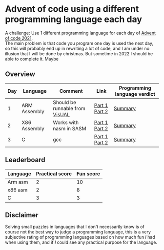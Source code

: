 # Advent of code using a different programming language each day
A challenge:  Use 1 different programming language for each day of [Advent of code 2021](https://adventofcode.com/2021).  
The main problem is that code you program one day is used the next day, so this will probably end up in rewriting a lot of code, and I am under no illusion that I will be done by christmas.  But sometime in 2022 I should be able to complete it.  Maybe

## Overview

|Day|Language|Comment|Link| Programming language verdict|
|---|--------|-------|----|-----------------------------|
|1  |ARM Assembly| Should be runnable from [VisUAL](https://salmanarif.bitbucket.io/visual/index.html) | [Part 1](./day1/day1_1_arm.asm) [ Part 2](./day1/day1_2_arm.asm) | [Summary](./day1/summary.md)|  
|2  |X86 Assembly|Works with nasm in SASM| [Part 1](./day2/day2_1_x86.asm) [Part 2](./day2/day2_2_x86.asm)| [Summary](./day2/summary.md) |
|3  | C  | gcc | [Part 1](./day3/day3_1_c.c) [Part 2](./day3/day3_2_c.c) | [Summary](./day3/summary.md) | 

## Leaderboard
|Language|Practical score|Fun score|
|--------|---------------|---------|
| Arm asm| 2 | 10 |
| x86 asm| 2 | 8 |
| C      | 3 | 3 | 
  
## Disclaimer
Solving small puzzles in languages that I don't necessarily know is of course not the best way to judge a programming language, this is a very subjective rating of programming languages based on how much fun _I_ had when using them, and if _I_ could see any practical purpose for the language.  



